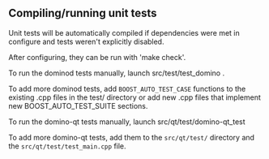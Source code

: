 Compiling/running unit tests
------------------------------------

Unit tests will be automatically compiled if dependencies were met in configure
and tests weren't explicitly disabled.

After configuring, they can be run with 'make check'.

To run the dominod tests manually, launch src/test/test_domino .

To add more dominod tests, add `BOOST_AUTO_TEST_CASE` functions to the existing
.cpp files in the test/ directory or add new .cpp files that
implement new BOOST_AUTO_TEST_SUITE sections.

To run the domino-qt tests manually, launch src/qt/test/domino-qt_test

To add more domino-qt tests, add them to the `src/qt/test/` directory and
the `src/qt/test/test_main.cpp` file.
